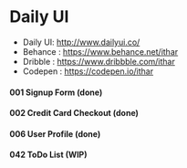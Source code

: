 # Daily UI

*  Daily UI: http://www.dailyui.co/
*  Behance : https://www.behance.net/ithar
*  Dribble : https://www.dribbble.com/ithar
*  Codepen : https://codepen.io/ithar

#### 001 Signup Form (done)
#### 002 Credit Card Checkout (done)
#### 006 User Profile (done)
#### 042 ToDo List (WIP)









